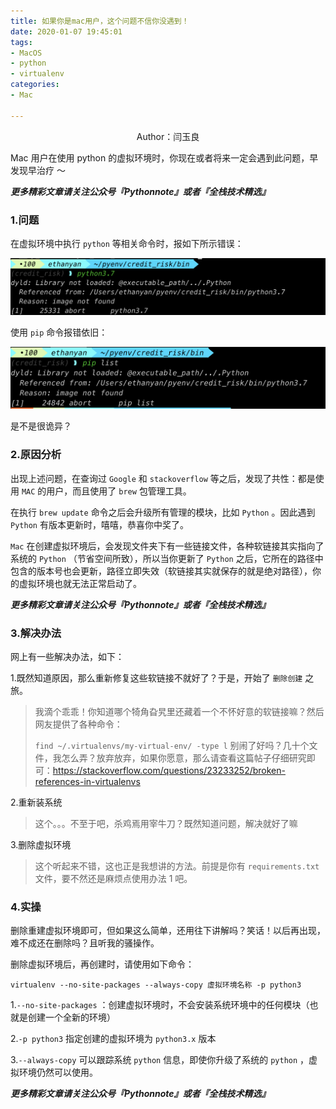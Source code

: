 ```yaml
---
title: 如果你是mac用户，这个问题不信你没遇到！
date: 2020-01-07 19:45:01
tags:
- MacOS
- python
- virtualenv
categories:
- Mac

---
```


 <center>Author：闫玉良</center> 

Mac 用户在使用 python 的虚拟环境时，你现在或者将来一定会遇到此问题，早发现早治疗 ～

<!--more-->

***更多精彩文章请关注公众号『Pythonnote』或者『全栈技术精选』***

### 1.问题

在虚拟环境中执行 `python` 等相关命令时，报如下所示错误：

<img src="https://github.com/EthanYan6/pic/raw/master/python%E8%99%9A%E6%8B%9F%E7%8E%AF%E5%A2%83%E6%8A%A5%E9%94%99-2.png" alt="报错2" style="zoom:50%;" />

使用 `pip` 命令报错依旧：

<img src="https://github.com/EthanYan6/pic/raw/master/python%E8%99%9A%E6%8B%9F%E7%8E%AF%E5%A2%83%E6%8A%A5%E9%94%99-1.png" alt="报错1" style="zoom:50%;" />

是不是很诡异？

### 2.原因分析

出现上述问题，在查询过 `Google` 和 `stackoverflow` 等之后，发现了共性：都是使用 `MAC` 的用户，而且使用了  `brew` 包管理工具。

在执行 `brew update` 命令之后会升级所有管理的模块，比如 `Python` 。因此遇到 `Python` 有版本更新时，嘻嘻，恭喜你中奖了。

`Mac` 在创建虚拟环境后，会发现文件夹下有一些链接文件，各种软链接其实指向了系统的 `Python` （节省空间所致），所以当你更新了 `Python` 之后，它所在的路径中包含的版本号也会更新，路径立即失效（软链接其实就保存的就是绝对路径），你的虚拟环境也就无法正常启动了。

***更多精彩文章请关注公众号『Pythonnote』或者『全栈技术精选』***

### 3.解决办法

网上有一些解决办法，如下：

1.既然知道原因，那么重新修复这些软链接不就好了？于是，开始了 `删除创建` 之旅。

> 我滴个乖乖！你知道哪个犄角旮旯里还藏着一个不怀好意的软链接嘛？然后网友提供了各种命令：
>
> `find ~/.virtualenvs/my-virtual-env/ -type l` 别闹了好吗？几十个文件，我怎么弄？放弃放弃，如果你愿意，那么请查看这篇帖子仔细研究即可：https://stackoverflow.com/questions/23233252/broken-references-in-virtualenvs

2.重新装系统

> 这个。。。不至于吧，杀鸡焉用宰牛刀？既然知道问题，解决就好了嘛

3.删除虚拟环境

> 这个听起来不错，这也正是我想讲的方法。前提是你有 `requirements.txt` 文件，要不然还是麻烦点使用办法 1 吧。

### 4.实操

删除重建虚拟环境即可，但如果这么简单，还用往下讲解吗？笑话！以后再出现，难不成还在删除吗？且听我的骚操作。

删除虚拟环境后，再创建时，请使用如下命令：

```
virtualenv --no-site-packages --always-copy 虚拟环境名称 -p python3
```

1.`--no-site-packages` ：创建虚拟环境时，不会安装系统环境中的任何模块（也就是创建一个全新的环境）

2.`-p python3` 指定创建的虚拟环境为 `python3.x` 版本

3.`--always-copy` 可以跟踪系统 `python` 信息，即使你升级了系统的 `python` ，虚拟环境仍然可以使用。

***更多精彩文章请关注公众号『Pythonnote』或者『全栈技术精选』***
